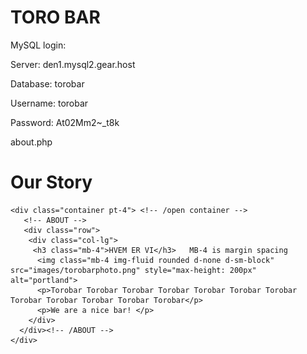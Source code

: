 # TORO BAR

MySQL login: 

Server: den1.mysql2.gear.host

Database: torobar

Username: torobar

Password: At02Mm2~_t8k




about.php

<body>
    <jumbotron -->
       <div class="jumbotron jumbotron-fluid text-white JumbotronHeaderImg">
        <div class="container text-center pt-5 "> 
           <h1 class="display-2 m-3">Our Story</h1> 
    <!-- /jumbotron -->  
    
    <div class="container pt-4"> <!-- /open container --> 
       <!-- ABOUT -->
       <div class="row">
        <div class="col-lg">
         <h3 class="mb-4">HVEM ER VI</h3>   MB-4 is margin spacing 
          <img class="mb-4 img-fluid rounded d-none d-sm-block" src="images/torobarphoto.png" style="max-height: 200px" alt="portland">
          <p>Torobar Torobar Torobar Torobar Torobar Torobar Torobar Torobar Torobar Torobar Torobar Torobar</p>
          <p>We are a nice bar! </p> 
        </div>    
      </div><!-- /ABOUT -->   
    </div>
  </div>     <!-- /close container -->  
 </body>  
</html>  
